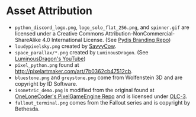 Asset Attribution
=================
* `python_discord_logo.png`, `logo_solo_flat_256.png`, and `spinner.gif` are licensed under a Creative Commons Attribution-NonCommercial-ShareAlike 4.0 International License. (See [Pydis Branding Repo](https://github.com/python-discord/branding))
* `loudypixelsky.png` created by [SavvyCow](https://savvycow.itch.io/loudypixelsky).
* `space_parallax/*.png` created by `LuminousDragon`. (See [LuminousDragon's YouTube](https://www.youtube.com/channel/UCfRciEQe7JlbxuzP5WbJW4Q))
* `pixel_python.png` found at http://pixelartmaker.com/art/7b0362cb47512cb.
* `bluestone.png` and `greystone.png` come from Wolfenstein 3D and are copyright by ID Software.
* `isometric_demo.png` is modified from the original found at [OneLoneCoder's PixelGameEngine Repo](https://github.com/OneLoneCoder/olcPixelGameEngine) and is licensed under [OLC-3](https://github.com/OneLoneCoder/olcPixelGameEngine/blob/master/LICENCE.md).
* `fallout_terminal.png` comes from the Fallout series and is copyright by Bethesda.
